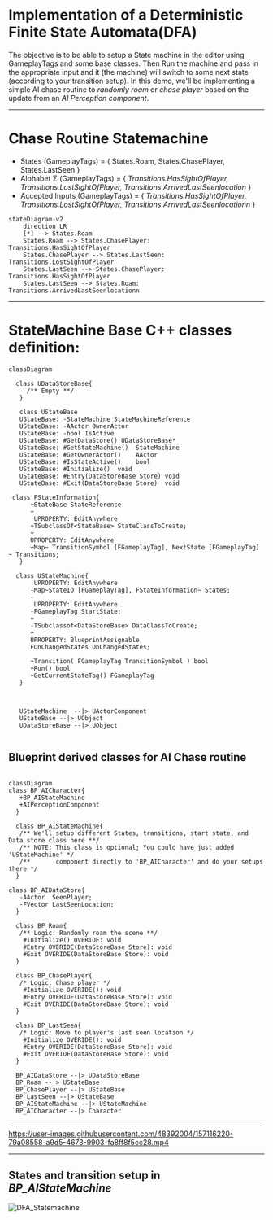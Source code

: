 # Implementation of a Deterministic Finite State Automata(DFA)
The objective is to be able to setup a State machine in the editor using GameplayTags and some base classes. Then Run the machine and pass in the appropriate input and it (the machine) will switch to some next state (according to your transition setup). In this demo, we'll be implementing a simple AI chase routine to *randomly roam* or *chase player* based on the update from an *AI Perception component*.
 
 <hr>

# Chase Routine Statemachine

- States (GameplayTags) = { States.Roam, States.ChasePlayer, States.LastSeen }
- Alphabet Σ (GameplayTags) = { *Transitions.HasSightOfPlayer, Transitions.LostSightOfPlayer, Transitions.ArrivedLastSeenlocation* }
- Accepted Inputs (GameplayTags)  = { *Transitions.HasSightOfPlayer, Transitions.LostSightOfPlayer, Transitions.ArrivedLastSeenlocationn* }

```mermaid
stateDiagram-v2
    direction LR
    [*] --> States.Roam
    States.Roam --> States.ChasePlayer:      Transitions.HasSightOfPlayer
    States.ChasePlayer --> States.LastSeen:  Transitions.LostSightOfPlayer
    States.LastSeen --> States.ChasePlayer:  Transitions.HasSightOfPlayer
    States.LastSeen --> States.Roam:         Transitions.ArrivedLastSeenlocationn
```

<hr>

# StateMachine Base C++ classes definition:

```mermaid
classDiagram

  class UDataStoreBase{
     /** Empty **/
   }
  
   class UStateBase
   UStateBase: -StateMachine StateMachineReference
   UStateBase: -AActor OwnerActor
   UStateBase: -bool IsActive
   UStateBase: #GetDataStore() UDataStoreBase* 
   UStateBase: #GetStateMachine()  StateMachine
   UStateBase: #GetOwnerActor()    AActor
   UStateBase: #IsStateActive()    bool
   UStateBase: #Initialize()  void
   UStateBase: #Entry(DataStoreBase Store) void
   UStateBase: #Exit(DataStoreBase Store)  void
 
 class FStateInformation{
      +StateBase StateReference
      +
       UPROPERTY: EditAnywhere
      +TSubclassOf<StateBase> StateClassToCreate;
      +
      UPROPERTY: EditAnywhere
      +Map~ TransitionSymbol [FGameplayTag], NextState [FGameplayTag] ~ Transitions;
   }
   
  class UStateMachine{
       UPROPERTY: EditAnywhere
      -Map~StateID [FGameplayTag], FStateInformation~ States;
      -
       UPROPERTY: EditAnywhere
      -FGameplayTag StartState;
      +
      -TSubclassof<DataStoreBase> DataClassToCreate;
      +
      UPROPERTY: BlueprintAssignable
      FOnChangedStates OnChangedStates;
      
      +Transition( FGameplayTag TransitionSymbol ) bool
      +Run() bool
      +GetCurrentStateTag() FGameplayTag
   }

   
   
   UStateMachine  --|> UActorComponent
   UStateBase --|> UObject
   UDataStoreBase --|> UObject
   
```

## Blueprint derived classes for AI Chase routine
 ```mermaid
 
classDiagram
 class BP_AICharacter{
    +BP_AIStateMachine
    +AIPerceptionComponent
   }
   
   class BP_AIStateMachine{
    /** We'll setup different States, transitions, start state, and Data store class here **/
    /** NOTE: This class is optional; You could have just added 'UStateMachine' */
    /**       component directly to 'BP_AICharacter' and do your setups there */
   }
   
 class BP_AIDataStore{
    -AActor  SeenPlayer;
    -FVector LastSeenLocation;
   }
   
   class BP_Roam{
    /** Logic: Randomly roam the scene **/
     #Initialize() OVERIDE: void
     #Entry OVERIDE(DataStoreBase Store): void
     #Exit OVERIDE(DataStoreBase Store): void
   }
   
   class BP_ChasePlayer{
    /* Logic: Chase player */
     #Initialize OVERIDE(): void
     #Entry OVERIDE(DataStoreBase Store): void
     #Exit OVERIDE(DataStoreBase Store): void
   }
   
   class BP_LastSeen{
    /* Logic: Move to player's last seen location */
     #Initialize OVERIDE(): void
     #Entry OVERIDE(DataStoreBase Store): void
     #Exit OVERIDE(DataStoreBase Store): void
   }
   
   BP_AIDataStore --|> UDataStoreBase
   BP_Roam --|> UStateBase
   BP_ChasePlayer --|> UStateBase
   BP_LastSeen --|> UStateBase
   BP_AIStateMachine --|> UStateMachine
   BP_AICharacter --|> Character
 ```
 
 <hr>

https://user-images.githubusercontent.com/48392004/157116220-79a08558-a9d5-4673-9903-fa8ff8f5cc28.mp4

<hr>

## States and transition setup in *BP_AIStateMachine*
![DFA_Statemachine](https://user-images.githubusercontent.com/48392004/157116516-433e60d6-31ca-46fe-9fca-1bd3b46c4ce3.png)
